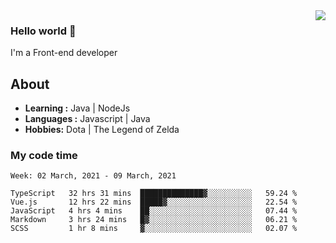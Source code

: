 <img align='right' src="https://github-readme-stats.vercel.app/api?username=jumodada&show_icons=true&theme=vue">

### Hello world 👋

I'm a Front-end developer 
    
## About
-  **Learning :** Java | NodeJs
-  **Languages :** Javascript | Java
-  **Hobbies:** Dota | The Legend of Zelda

### My code time

<!--START_SECTION:waka-->
```text
Week: 02 March, 2021 - 09 March, 2021

TypeScript   32 hrs 31 mins  ██████████████▓░░░░░░░░░░   59.24 % 
Vue.js       12 hrs 22 mins  █████▓░░░░░░░░░░░░░░░░░░░   22.54 % 
JavaScript   4 hrs 4 mins    ██░░░░░░░░░░░░░░░░░░░░░░░   07.44 % 
Markdown     3 hrs 24 mins   █▓░░░░░░░░░░░░░░░░░░░░░░░   06.21 % 
SCSS         1 hr 8 mins     ▓░░░░░░░░░░░░░░░░░░░░░░░░   02.07 % 
```
<!--END_SECTION:waka-->

